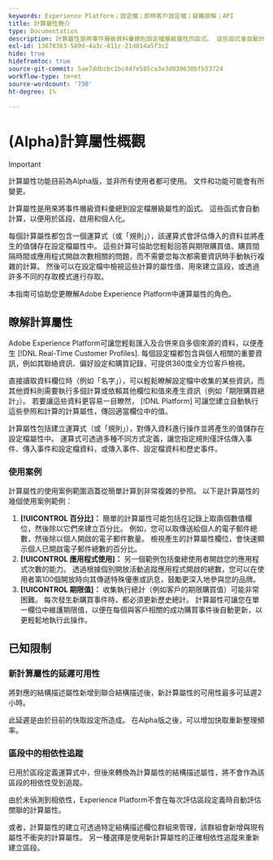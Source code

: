 ```yaml
---
keywords: Experience Platform；設定檔；即時客戶設定檔；疑難排解；API
title: 計算屬性簡介
type: Documentation
description: 計算屬性是將事件層級資料彙總到設定檔層級屬性的函式。 這些函式會自動計算，以便用於區段、啟用和個人化。
exl-id: 13878363-589d-4a3c-811c-21d014a5f3c2
hide: true
hidefromtoc: true
source-git-commit: 5ae7ddbcbc1bc4d7e585ca3e3d030630bfb53724
workflow-type: tm+mt
source-wordcount: '730'
ht-degree: 1%

---
```


# (Alpha)計算屬性概觀

>[!IMPORTANT]
>
>計算屬性功能目前為Alpha版，並非所有使用者都可使用。 文件和功能可能會有所變更。

計算屬性是用來將事件層級資料彙總到設定檔層級屬性的函式。 這些函式會自動計算，以便用於區段、啟用和個人化。

每個計算屬性都包含一個運算式（或「規則」），該運算式會評估傳入的資料並將產生的值儲存在設定檔屬性中。 這些計算可協助您輕鬆回答與期限購買值、購買間隔時間或應用程式開啟次數相關的問題，而不需要您每次都需要資訊時手動執行複雜的計算。 然後可以在設定檔中檢視這些計算的屬性值、用來建立區段，或透過許多不同的存取模式進行存取。

本指南可協助您更瞭解Adobe Experience Platform中運算屬性的角色。

## 瞭解計算屬性

Adobe Experience Platform可讓您輕鬆匯入及合併來自多個來源的資料，以便產生 [!DNL Real-Time Customer Profiles]. 每個設定檔都包含與個人相關的重要資訊，例如其聯絡資訊、偏好設定和購買記錄，可提供360度全方位客戶檢視。

直接讀取資料欄位時（例如「名字」），可以輕鬆瞭解設定檔中收集的某些資訊，而其他資料則需要執行多個計算或依賴其他欄位和值來產生資訊（例如「期限購買總計」）。 若要讓這些資料更容易一目瞭然， [!DNL Platform] 可讓您建立自動執行這些參照和計算的計算屬性，傳回適當欄位中的值。

計算屬性包括建立運算式（或「規則」），對傳入資料進行操作並將產生的值儲存在設定檔屬性中。 運算式可透過多種不同方式定義，讓您指定規則僅評估傳入事件、傳入事件和設定檔資料，或傳入事件、設定檔資料和歷史事件。

### 使用案例

計算屬性的使用案例範圍涵蓋從簡單計算到非常複雜的參照。 以下是計算屬性的幾個使用案例範例：

1. **[!UICONTROL 百分比]：** 簡單的計算屬性可能包括在記錄上取兩個數值欄位，然後除以它們來建立百分比。 例如，您可以取傳送給個人的電子郵件總數，然後除以個人開啟的電子郵件數量。 檢視產生的計算屬性欄位，會快速顯示個人已開啟電子郵件總數的百分比。
1. **[!UICONTROL 應用程式使用]：** 另一個範例包括彙總使用者開啟您的應用程式次數的能力。 透過根據個別開放活動追蹤應用程式開啟的總數，您可以在使用者第100個開放時向其傳遞特殊優惠或訊息，鼓勵更深入地參與您的品牌。
1. **[!UICONTROL 期限值]：** 收集執行總計（例如客戶的期限購買值）可能非常困難。 每次發生新購買事件時，都必須更新歷史總計。 計算屬性可讓您在單一欄位中維護期限值，以便在每個與客戶相關的成功購買事件後自動更新，以更輕鬆地執行此操作。

## 已知限制

### 新計算屬性的延遲可用性

將對應的結構描述屬性新增到聯合結構描述後，新計算屬性的可用性最多可延遲2小時。

此延遲是由於目前的快取設定所造成。 在Alpha版之後，可以增加快取重新整理頻率。

### 區段中的相依性追蹤

已用於區段定義運算式中，但後來轉換為計算屬性的結構描述屬性，將不會作為該區段的相依性受到追蹤。

由於未偵測到相依性，Experience Platform不會在每次評估區段定義時自動評估關聯的計算屬性。

或者，計算屬性的建立可透過特定結構描述欄位群組來管理，該群組會新增與現有屬性不衝突的計算屬性。 另一種選擇是使用新計算屬性的正確相依性追蹤來重新建立區段。
